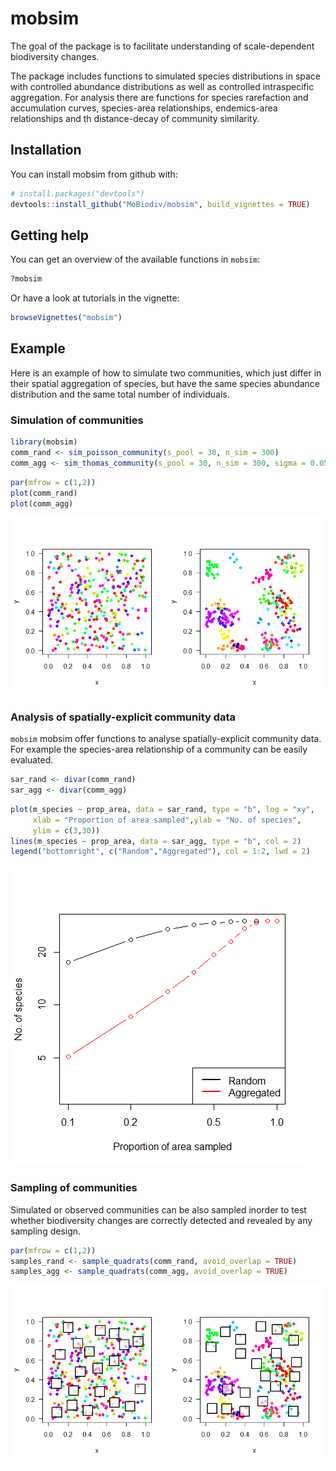 
<!-- README.md is generated from README.Rmd. Please edit that file -->
mobsim
======

The goal of the package is to facilitate understanding of scale-dependent biodiversity changes.

The package includes functions to simulated species distributions in space with controlled abundance distributions as well as controlled intraspecific aggregation. For analysis there are functions for species rarefaction and accumulation curves, species-area relationships, endemics-area relationships and th distance-decay of community similarity.

Installation
------------

You can install mobsim from github with:

``` r
# install.packages("devtools")
devtools::install_github("MoBiodiv/mobsim", build_vignettes = TRUE)
```

Getting help
------------

You can get an overview of the available functions in `mobsim`:

``` r
?mobsim
```

Or have a look at tutorials in the vignette:

``` r
browseVignettes("mobsim")
```

Example
-------

Here is an example of how to simulate two communities, which just differ in their spatial aggregation of species, but have the same species abundance distribution and the same total number of individuals.

### Simulation of communities

``` r
library(mobsim)
comm_rand <- sim_poisson_community(s_pool = 30, n_sim = 300)
comm_agg <- sim_thomas_community(s_pool = 30, n_sim = 300, sigma = 0.05, mother_points = 1)
```

``` r
par(mfrow = c(1,2))
plot(comm_rand)
plot(comm_agg)
```

![](README-unnamed-chunk-4-1.png)

### Analysis of spatially-explicit community data

`mobsim` mobsim offer functions to analyse spatially-explicit community data. For example the species-area relationship of a community can be easily evaluated.

``` r
sar_rand <- divar(comm_rand)
sar_agg <- divar(comm_agg)
```

``` r
plot(m_species ~ prop_area, data = sar_rand, type = "b", log = "xy",
     xlab = "Proportion of area sampled",ylab = "No. of species",
     ylim = c(3,30))
lines(m_species ~ prop_area, data = sar_agg, type = "b", col = 2)
legend("bottomright", c("Random","Aggregated"), col = 1:2, lwd = 2)
```

![](README-unnamed-chunk-6-1.png)

### Sampling of communities

Simulated or observed communities can be also sampled inorder to test whether biodiversity changes are correctly detected and revealed by any sampling design.

``` r
par(mfrow = c(1,2))
samples_rand <- sample_quadrats(comm_rand, avoid_overlap = TRUE)
samples_agg <- sample_quadrats(comm_agg, avoid_overlap = TRUE)
```

![](README-unnamed-chunk-7-1.png)
